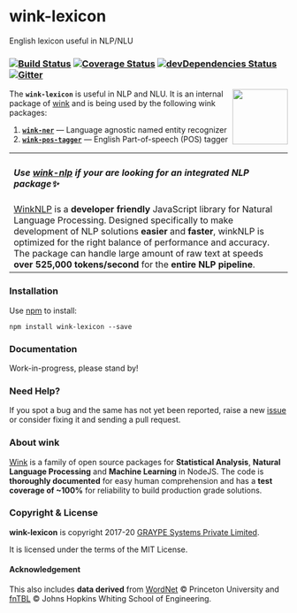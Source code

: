 # wink-lexicon

English lexicon useful in NLP/NLU

### [![Build Status](https://api.travis-ci.org/winkjs/wink-lexicon.svg?branch=master)](https://travis-ci.org/winkjs/wink-lexicon) [![Coverage Status](https://coveralls.io/repos/github/winkjs/wink-lexicon/badge.svg?branch=master)](https://coveralls.io/github/winkjs/wink-lexicon?branch=master) [![devDependencies Status](https://david-dm.org/winkjs/wink-lexicon/dev-status.svg)](https://david-dm.org/winkjs/wink-lexicon?type=dev) [![Gitter](https://img.shields.io/gitter/room/nwjs/nw.js.svg)](https://gitter.im/winkjs/Lobby)

[<img align="right" src="https://decisively.github.io/wink-logos/logo-title.png" width="100px" >](http://winkjs.org/)

The **`wink-lexicon`** is useful in NLP and NLU. It is an internal package of [wink](http://winkjs.org/) and is being used by the following wink packages:

1. [**`wink-ner`**](http://winkjs.org/wink-ner/) — Language agnostic named entity recognizer
2. [**`wink-pos-tagger`**](http://winkjs.org/wink-pos-tagger/) — English Part-of-speech (POS) tagger

<table><tr><td>
    <h5>Use <a href="https://github.com/winkjs/wink-nlp">wink-nlp</a> if your are looking for an integrated NLP package✨</h5>
    <a href="https://github.com/winkjs/wink-nlp">WinkNLP</a> is a <b>developer friendly</b> JavaScript library for Natural Language Processing. Designed specifically to make development of NLP solutions <b>easier</b> and <b>faster</b>, winkNLP is optimized for the right balance of performance and accuracy. The package can handle large amount of raw text at speeds <b>over 525,000 tokens/second</b> for the <b>entire NLP pipeline</b>.
</td></tr></table>

### Installation

Use [npm](https://www.npmjs.com/package/wink-lexicon) to install:

    npm install wink-lexicon --save


### Documentation
Work-in-progress, please stand by!

### Need Help?

If you spot a bug and the same has not yet been reported, raise a new [issue](https://github.com/winkjs/wink-lexicon/issues) or consider fixing it and sending a pull request.

### About wink
[Wink](http://winkjs.org/) is a family of open source packages for **Statistical Analysis**, **Natural Language Processing** and **Machine Learning** in NodeJS. The code is **thoroughly documented** for easy human comprehension and has a **test coverage of ~100%** for reliability to build production grade solutions.

### Copyright & License

**wink-lexicon** is copyright 2017-20 [GRAYPE Systems Private Limited](http://graype.in/).

It is licensed under the terms of the MIT License.

#### Acknowledgement
This also includes **data derived** from [WordNet](http://wordnet.princeton.edu/wordnet/license/) &#169; Princeton University and [fnTBL](http://www.cs.jhu.edu/~rflorian/fntbl/license.html) &#169; Johns Hopkins Whiting School of Engineering.
